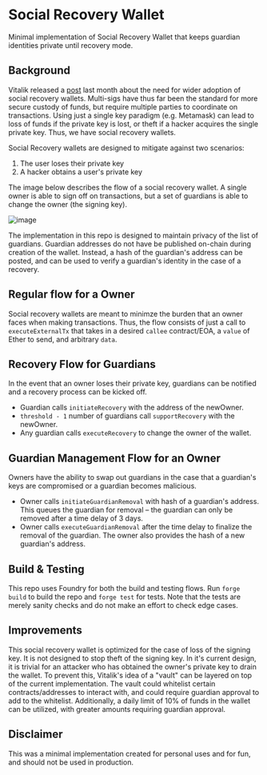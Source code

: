 # Social Recovery Wallet

Minimal implementation of Social Recovery Wallet that keeps guardian identities private until recovery mode.

## Background

Vitalik released a [post](https://vitalik.ca/general/2021/01/11/recovery.html) last month about the need for wider adoption of social recovery wallets. Multi-sigs have thus far been the standard for more secure custody of funds, but require multiple parties to coordinate on transactions. Using just a single key paradigm (e.g. Metamask) can lead to loss of funds if the private key is lost, or theft if a hacker acquires the single private key. Thus, we have social recovery wallets. 

Social Recovery wallets are designed to mitigate against two scenarios: 
1. The user loses their private key 
2. A hacker obtains a user's private key

The image below describes the flow of a social recovery wallet. A single owner is able to sign off on transactions, but a set of guardians is able to change the owner (the signing key). 

![image](https://user-images.githubusercontent.com/97858468/153685332-03d92feb-140f-43e4-b8be-6e455206d6cc.png)

The implementation in this repo is designed to maintain privacy of the list of guardians. Guardian addresses do not have be published on-chain during creation of the wallet. Instead, a hash of the guardian's address can be posted, and can be used to verify a guardian's identity in the case of a recovery.

## Regular flow for a Owner
Social recovery wallets are meant to minimze the burden that an owner faces when making transactions. Thus, the flow consists of just a call to `executeExternalTx` that takes in a desired `callee` contract/EOA, a `value` of Ether to send, and arbitrary `data`. 

## Recovery Flow for Guardians
In the event that an owner loses their private key, guardians can be notified and a recovery process can be kicked off. 
- Guardian calls `initiateRecovery` with the address of the newOwner.
- `threshold - 1` number of guardians call `supportRecovery` with the newOwner.
- Any guardian calls `executeRecovery` to change the owner of the wallet.

## Guardian Management Flow for an Owner
Owners have the ability to swap out guardians in the case that a guardian's keys are compromised or a guardian becomes malicious. 
- Owner calls `initiateGuardianRemoval` with hash of a guardian's address. This queues the guardian for removal – the guardian can only be removed after a time delay of 3 days. 
- Owner calls `executeGuardianRemoval` after the time delay to finalize the removal of the guardian. The owner also provides the hash of a new guardian's address. 

## Build & Testing
This repo uses Foundry for both the build and testing flows. Run `forge build` to build the repo and `forge test` for tests. Note that the tests are merely sanity checks and do not make an effort to check edge cases. 

## Improvements
This social recovery wallet is optimized for the case of loss of the signing key. It is not designed to stop theft of the signing key. In it's current design, it is trivial for an attacker who has obtained the owner's private key to drain the wallet. To prevent this, Vitalik's idea of a "vault" can be layered on top of the current implementation. The vault could whitelist certain contracts/addresses to interact with, and could require guardian approval to add to the whitelist. Additionally, a daily limit of 10% of funds in the wallet can be utilized, with greater amounts requiring guardian approval. 

## Disclaimer
This was a minimal implementation created for personal uses and for fun, and should not be used in production. 

